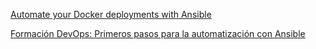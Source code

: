 [Automate your Docker deployments with Ansible](https://www.youtube.com/watch?v=CQk9AOPh5pw&t=630s)

[Formación DevOps: Primeros pasos para la automatización con Ansible](https://www.youtube.com/watch?v=YljFi4WLpGk)
